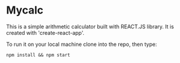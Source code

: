 # Mycalc

This is a simple arithmetic calculator built with REACT.JS library.
It is created with 'create-react-app'.


To run it on your local machine clone into the repo, then type: 

    npm install && npm start